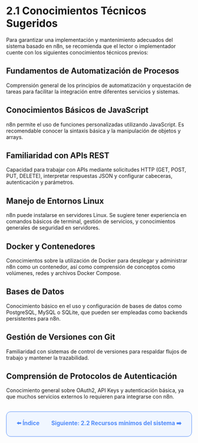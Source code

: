# 2.1 Conocimientos Técnicos Sugeridos

Para garantizar una implementación y mantenimiento adecuados del sistema basado en n8n, se recomienda que el lector o implementador cuente con los siguientes conocimientos técnicos previos:

## Fundamentos de Automatización de Procesos
Comprensión general de los principios de automatización y orquestación de tareas para facilitar la integración entre diferentes servicios y sistemas.

## Conocimientos Básicos de JavaScript
n8n permite el uso de funciones personalizadas utilizando JavaScript. Es recomendable conocer la sintaxis básica y la manipulación de objetos y arrays.

## Familiaridad con APIs REST
Capacidad para trabajar con APIs mediante solicitudes HTTP (GET, POST, PUT, DELETE), interpretar respuestas JSON y configurar cabeceras, autenticación y parámetros.

## Manejo de Entornos Linux
n8n puede instalarse en servidores Linux. Se sugiere tener experiencia en comandos básicos de terminal, gestión de servicios, y conocimientos generales de seguridad en servidores.

## Docker y Contenedores
Conocimientos sobre la utilización de Docker para desplegar y administrar n8n como un contenedor, así como comprensión de conceptos como volúmenes, redes y archivos Docker Compose.

## Bases de Datos
Conocimiento básico en el uso y configuración de bases de datos como PostgreSQL, MySQL o SQLite, que pueden ser empleadas como backends persistentes para n8n.

## Gestión de Versiones con Git
Familiaridad con sistemas de control de versiones para respaldar flujos de trabajo y mantener la trazabilidad.

## Comprensión de Protocolos de Autenticación
Conocimiento general sobre OAuth2, API Keys y autenticación básica, ya que muchos servicios externos lo requieren para integrarse con n8n.

<div align="center" style="border: 1px solid #4F8AFA; border-radius: 12px; padding: 20px; background: #f0f6ff; margin-top: 32px; display: flex; justify-content: center; gap: 32px;">
  <a href="../README.md" style="text-decoration:none; font-weight: bold; color: #4F8AFA; font-size: 1.1em;">⬅️ Índice</a>
  <a href="2.2.%20Recursos%20minimos%20del%20sistema.md" style="text-decoration:none; font-weight: bold; color: #4F8AFA; font-size: 1.1em;">Siguiente: 2.2 Recursos mínimos del sistema ➡️</a>
</div>
